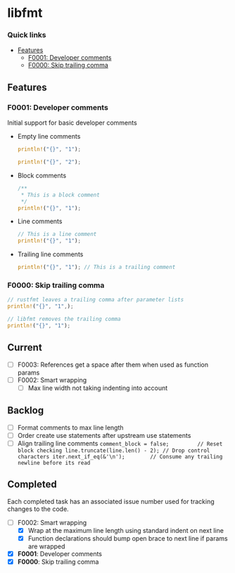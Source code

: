 # libfmt

### Quick links
* [Features](#features)
  * [F0001: Developer comments](#f0001-developer-comments)
  * [F0000: Skip trailing comma](#f0000-skip-trailing-comma)

## Features

### F0001: Developer comments
Initial support for basic developer comments

* Empty line comments
  ```rust
  println!("{}", "1");

  println!("{}", "2");
  ```

* Block comments
  ```rust
  /**
   * This is a block comment
   */
  println!("{}", "1");
  ```

* Line comments
  ```rust
  // This is a line comment
  println!("{}", "1");
  ```

* Trailing line comments
  ```rust
  println!("{}", "1"); // This is a trailing comment
  ```

### F0000: Skip trailing comma
```rust
// rustfmt leaves a trailing comma after parameter lists
println!("{}", "1",);

// libfmt removes the trailing comma 
println!("{}", "1");
```

## Current
* [ ] F0003: References get a space after them when used as function params
* [ ] F0002: Smart wrapping
  * [ ] Max line width not taking indenting into account

## Backlog
* [ ] Format comments to max line length
* [ ] Order create use statements after upstream use statements
* [ ] Align trailing line comments
      ```
      comment_block = false;         // Reset block checking
      line.truncate(line.len() - 2); // Drop control characters
      iter.next_if_eq(&'\n');        // Consume any trailing newline before its read
      ```

## Completed
Each completed task has an associated issue number used for tracking changes to the code.

* [ ] F0002: Smart wrapping
  * [x] Wrap at the maximum line length using standard indent on next line
  * [x] Function declarations should bump open brace to next line if params are wrapped
* [x] **F0001**: Developer comments
* [x] **F0000**: Skip trailing comma
